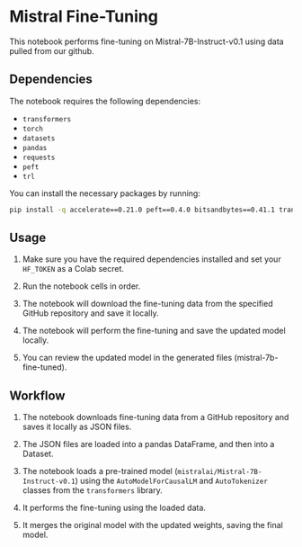 # Mistral Fine-Tuning

This notebook performs fine-tuning on Mistral-7B-Instruct-v0.1 using data pulled from our github.

## Dependencies

The notebook requires the following dependencies:
- `transformers`
- `torch`
- `datasets`
- `pandas`
- `requests`
- `peft`
- `trl`

You can install the necessary packages by running:

```bash
pip install -q accelerate==0.21.0 peft==0.4.0 bitsandbytes==0.41.1 transformers==4.35.0 trl==0.4.7
```

## Usage

1. Make sure you have the required dependencies installed and set your `HF_TOKEN` as a Colab secret.

2. Run the notebook cells in order.

3. The notebook will download the fine-tuning data from the specified GitHub repository and save it locally.

5. The notebook will perform the fine-tuning and save the updated model locally.

6. You can review the updated model in the generated files (mistral-7b-fine-tuned).

## Workflow

1. The notebook downloads fine-tuning data from a GitHub repository and saves it locally as JSON files.

2. The JSON files are loaded into a pandas DataFrame, and then into a Dataset.

3. The notebook loads a pre-trained model (`mistralai/Mistral-7B-Instruct-v0.1`) using the `AutoModelForCausalLM` and `AutoTokenizer` classes from the `transformers` library.

4. It performs the fine-tuning using the loaded data.

5. It merges the original model with the updated weights, saving the final model.